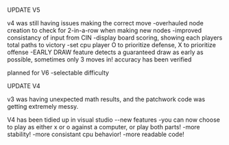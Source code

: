UPDATE V5

v4 was still having issues making the correct move
    -overhauled node creation to check for 2-in-a-row when making new nodes
    -improved consistancy of input from CIN 
    -display board scoring, showing each players total paths to victory 
    -set cpu player O to prioritize defense, X to prioritize offense
    -EARLY DRAW feature detects a guaranteed draw as early as possible, sometimes only 3 moves in! accuracy has been verified 



planned for V6
    -selectable difficulty

UPDATE V4

v3 was having unexpected math results, and the patchwork code was getting extremely messy. 

V4 has been tidied up in visual studio
--new features
-you can now choose to play as either x or o against a computer, or play both parts! 
-more stability! 
-more consistant cpu behavior! 
-more readable code! 